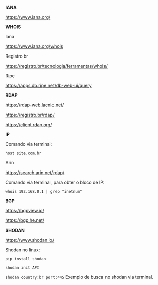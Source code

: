 **IANA**

https://www.iana.org/

**WHOIS**

Iana

https://www.iana.org/whois

Registro br

https://registro.br/tecnologia/ferramentas/whois/

Ripe

https://apps.db.ripe.net/db-web-ui/query

**RDAP**

https://rdap-web.lacnic.net/

https://registro.br/rdap/

https://client.rdap.org/

**IP**

Comando via terminal:

``` host site.com.br ```

Arin 

https://search.arin.net/rdap/

Comando via terminal, para obter o bloco de IP:

``` whois 192.168.0.1 | grep "inetnum" ```

**BGP**

https://bgpview.io/

https://bgp.he.net/

**SHODAN**

https://www.shodan.io/

Shodan no linux:

```pip install shodan```

```shodan init API```

``` shodan country:br port:445 ``` Exemplo de busca no shodan via terminal.













